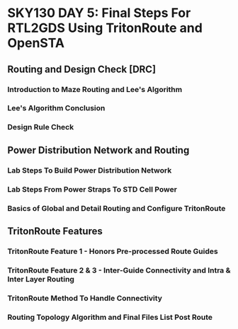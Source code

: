 # SKY130 DAY 5: Final Steps For RTL2GDS Using TritonRoute and OpenSTA
## Routing and Design Check [DRC]
### Introduction to Maze Routing and Lee's Algorithm
### Lee's Algorithm Conclusion
### Design Rule Check
## Power Distribution Network and Routing
### Lab Steps To Build Power Distribution Network
### Lab Steps From Power Straps To STD Cell Power
### Basics of Global and Detail Routing and Configure TritonRoute
## TritonRoute Features
### TritonRoute Feature 1 - Honors Pre-processed Route Guides
### TritonRoute Feature 2 & 3 - Inter-Guide Connectivity and Intra & Inter Layer Routing
### TritonRoute Method To Handle Connectivity
### Routing Topology Algorithm and Final Files List Post Route
